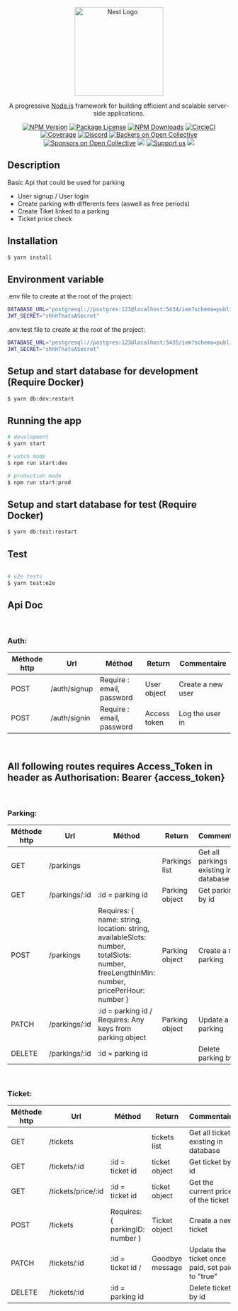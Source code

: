 <p align="center">
  <a href="http://nestjs.com/" target="blank"><img src="https://nestjs.com/img/logo-small.svg" width="200" alt="Nest Logo" /></a>
</p>

[circleci-image]: https://img.shields.io/circleci/build/github/nestjs/nest/master?token=abc123def456
[circleci-url]: https://circleci.com/gh/nestjs/nest

  <p align="center">A progressive <a href="http://nodejs.org" target="_blank">Node.js</a> framework for building efficient and scalable server-side applications.</p>
    <p align="center">
<a href="https://www.npmjs.com/~nestjscore" target="_blank"><img src="https://img.shields.io/npm/v/@nestjs/core.svg" alt="NPM Version" /></a>
<a href="https://www.npmjs.com/~nestjscore" target="_blank"><img src="https://img.shields.io/npm/l/@nestjs/core.svg" alt="Package License" /></a>
<a href="https://www.npmjs.com/~nestjscore" target="_blank"><img src="https://img.shields.io/npm/dm/@nestjs/common.svg" alt="NPM Downloads" /></a>
<a href="https://circleci.com/gh/nestjs/nest" target="_blank"><img src="https://img.shields.io/circleci/build/github/nestjs/nest/master" alt="CircleCI" /></a>
<a href="https://coveralls.io/github/nestjs/nest?branch=master" target="_blank"><img src="https://coveralls.io/repos/github/nestjs/nest/badge.svg?branch=master#9" alt="Coverage" /></a>
<a href="https://discord.gg/G7Qnnhy" target="_blank"><img src="https://img.shields.io/badge/discord-online-brightgreen.svg" alt="Discord"/></a>
<a href="https://opencollective.com/nest#backer" target="_blank"><img src="https://opencollective.com/nest/backers/badge.svg" alt="Backers on Open Collective" /></a>
<a href="https://opencollective.com/nest#sponsor" target="_blank"><img src="https://opencollective.com/nest/sponsors/badge.svg" alt="Sponsors on Open Collective" /></a>
  <a href="https://paypal.me/kamilmysliwiec" target="_blank"><img src="https://img.shields.io/badge/Donate-PayPal-ff3f59.svg"/></a>
    <a href="https://opencollective.com/nest#sponsor"  target="_blank"><img src="https://img.shields.io/badge/Support%20us-Open%20Collective-41B883.svg" alt="Support us"></a>
  <a href="https://twitter.com/nestframework" target="_blank"><img src="https://img.shields.io/twitter/follow/nestframework.svg?style=social&label=Follow"></a>
</p>
  <!--[![Backers on Open Collective](https://opencollective.com/nest/backers/badge.svg)](https://opencollective.com/nest#backer)
  [![Sponsors on Open Collective](https://opencollective.com/nest/sponsors/badge.svg)](https://opencollective.com/nest#sponsor)-->

## Description

Basic Api that could be used for parking
- User signup / User login
- Create parking with differents fees (aswell as free periods)
- Create Tiket linked to a parking
- Ticket price check


## Installation

```bash
$ yarn install
```

## Environment variable
.env file to create at the root of the project:

```bash
DATABASE_URL="postgresql://postgres:123@localhost:5434/iem?schema=public"
JWT_SECRET="shhhThatsASecret"
```
.env.test file to create at the root of the project:
```bash
DATABASE_URL="postgresql://postgres:123@localhost:5435/iem?schema=public"
JWT_SECRET="shhhThatsASecret"
```


## Setup and start database for development (Require Docker)

```bash
$ yarn db:dev:restart
```

## Running the app

```bash
# development
$ yarn start

# watch mode
$ npm run start:dev

# production mode
$ npm run start:prod
```

## Setup and start database for test (Require Docker)

```bash
$ yarn db:test:restart
```

## Test

```bash

# e2e tests
$ yarn test:e2e

```


## Api Doc
<br/>

### Auth: 

| Méthode http | Url | Méthod|Return| Commentaire |
| ----------- | ------| ------ |------|-----|
| POST | /auth/signup | Require : email, password| User object | Create a new user|
| POST | /auth/signin | Require : email, password | Access token | Log the user in |
<br/>

## All following routes requires Access_Token in header as Authorisation: Bearer {access_token}
<br/>

### Parking: 

| Méthode http | Url | Méthod|Return| Commentaire |
| ----------- | ------| ------ |------|-----|
| GET | /parkings | | Parkings list | Get all parkings existing in database|
| GET | /parkings/:id | :id = parking id | Parking object | Get parking by id |
| POST | /parkings |Requires: { name: string, location: string, availableSlots: number, totalSlots: number, freeLengthInMin: number, pricePerHour: number } | Parking object | Create a new parking|
| PATCH | /parkings/:id | :id = parking id / Requires: Any keys from parking object| Parking object | Update a parking |
| DELETE | /parkings/:id | :id = parking id |  | Delete parking by id |
<br/>

### Ticket: 

| Méthode http | Url | Méthod|Return| Commentaire |
| ----------- | ------| ------ |------|-----|
| GET | /tickets | | tickets list | Get all tickets existing in database|
| GET | /tickets/:id | :id = ticket id | ticket object | Get ticket by id |
| GET | /tickets/price/:id | :id = ticket id | ticket object | Get the current price of the ticket |
| POST | /tickets |Requires: { parkingID: number } | Ticket object | Create a new ticket|
| PATCH | /tickets/:id | :id = ticket id / | Goodbye message | Update the ticket once paid, set paid to "true" |
| DELETE | /tickets/:id | :id = parking id |  | Delete ticket by id |